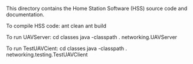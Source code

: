 This directory contains the Home Station Software (HSS) source code and documentation.

To compile HSS code:
ant clean
ant build

To run UAVServer:
cd classes
java -classpath . networking.UAVServer

To run TestUAVCient:
cd classes
java -classpath . networking.testing.TestUAVClient
